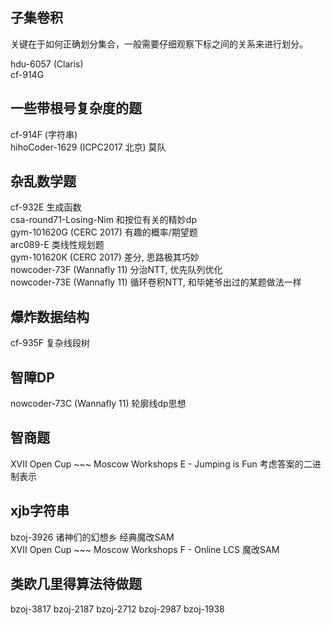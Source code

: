## 子集卷积
关键在于如何正确划分集合，一般需要仔细观察下标之间的关系来进行划分。<br>

hdu-6057 (Claris)<br>
cf-914G<br>

## 一些带根号复杂度的题
cf-914F (字符串) <br>
hihoCoder-1629 (ICPC2017 北京) 莫队<br>

## 杂乱数学题
cf-932E 生成函数<br>
csa-round71-Losing-Nim 和按位有关的精妙dp<br>
gym-101620G (CERC 2017) 有趣的概率/期望题<br>
arc089-E 类线性规划题<br>
gym-101620K (CERC 2017) 差分, 思路极其巧妙<br>
nowcoder-73F (Wannafly 11) 分治NTT, 优先队列优化<br>
nowcoder-73E (Wannafly 11) 循环卷积NTT, 和毕姥爷出过的某题做法一样<br>

## 爆炸数据结构
cf-935F 复杂线段树<br>

## 智障DP
nowcoder-73C (Wannafly 11) 轮廓线dp思想<br>

## 智商题
XVII Open Cup ~~~ Moscow Workshops E - Jumping is Fun 考虑答案的二进制表示<br>

## xjb字符串
bzoj-3926 诸神们的幻想乡 经典魔改SAM<br>
XVII Open Cup ~~~ Moscow Workshops F - Online LCS 魔改SAM<br>

## 类欧几里得算法待做题
bzoj-3817
bzoj-2187
bzoj-2712
bzoj-2987
bzoj-1938
